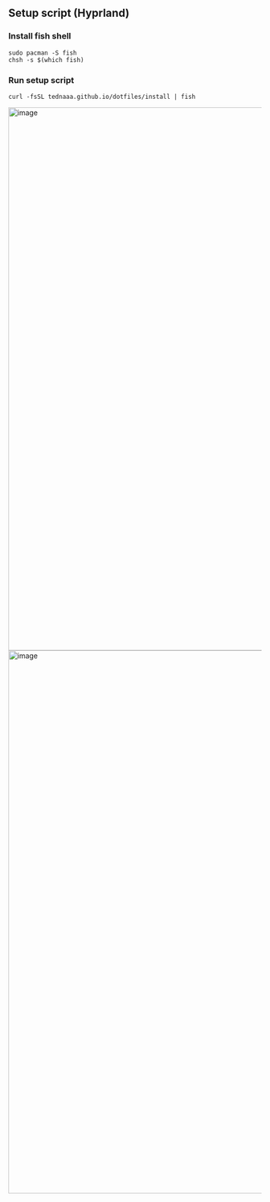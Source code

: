## Setup script (Hyprland)

### Install fish shell

```fish
sudo pacman -S fish
chsh -s $(which fish)
```

### Run setup script

```fish
curl -fsSL tednaaa.github.io/dotfiles/install | fish
```

<img width="1920" height="1080" alt="image" src="https://github.com/user-attachments/assets/0b566908-21ea-4cd9-afe4-5762e4c3bb03" />

<img width="1920" height="1080" alt="image" src="https://github.com/user-attachments/assets/c40f7e84-c373-4dbb-b20f-80049d8e214a" />
